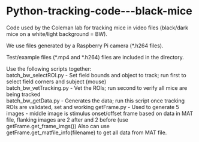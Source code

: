 # Python-tracking-code---black-mice

Code used by the Coleman lab for tracking mice in video files (black/dark mice on a white/light background = BW).  

We use files generated by a Raspberry Pi camera (*.h264 files).  

Test/example files (*.mp4 and *.h264) files are included in the directory.  

Use the following scripts together:  
batch_bw_selectROI.py - Set field bounds and object to track; run first to select field corners and subject (mouse)  
batch_bw_vetTracking.py - Vet the ROIs; run second to verify all mice are being tracked  
batch_bw_getData.py - Generates the data; run this script once tracking ROIs are validated, set and working
getFrame.py - Used to generate 5 images - middle image is stimulus onset/offset frame based on data in MAT file, flanking images are 2 after and 2 before (use getFrame.get_frame_imgs()) Also can use getFrame.get_matfile_info(filename) to get all data from MAT file. 
